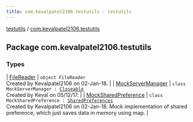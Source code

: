 ```yaml
---
title: com.kevalpatel2106.testutils - testutils
---
```


[testutils](../index.html) / [com.kevalpatel2106.testutils](./index.html)

## Package com.kevalpatel2106.testutils

### Types

| [FileReader](-file-reader/index.html) | `object FileReader`<br>Created by Kevalpatel2106 on 02-Jan-18. |
| [MockServerManager](-mock-server-manager/index.html) | `class MockServerManager : `[`Closeable`](https://developer.android.com/reference/java/io/Closeable.html)<br>Created by Keval on 05/12/17. |
| [MockSharedPreference](-mock-shared-preference/index.html) | `class MockSharedPreference : `[`SharedPreferences`](https://developer.android.com/reference/android/content/SharedPreferences.html)<br>Created by Kevalpatel2106 on 02-Jan-18. Mock implementation of shared preference, which just saves data in memory using map. |

